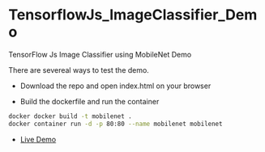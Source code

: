 # TensorflowJs_ImageClassifier_Demo
 TensorFlow Js Image Classifier using MobileNet Demo

There are severeal ways to test the demo.

- Download the repo and open index.html on your browser

- Build the dockerfile and run the container

```bash
docker docker build -t mobilenet .
docker container run -d -p 80:80 --name mobilenet mobilenet
```

- [Live Demo](https://alehpineda.github.io/tfjs_image_classifier_demo/)


